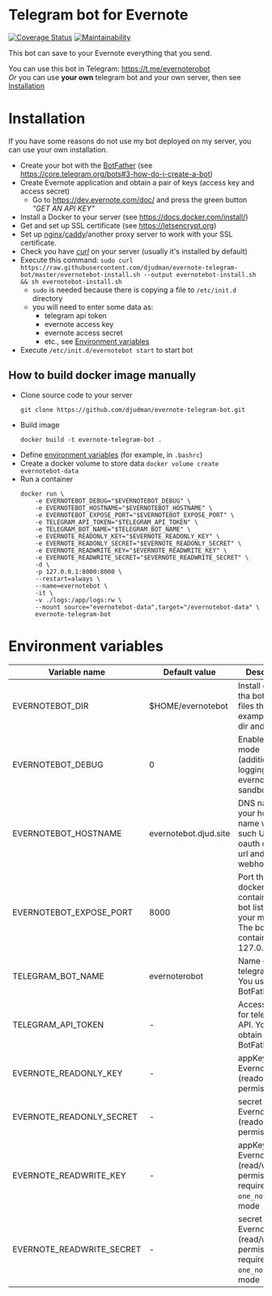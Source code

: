Telegram bot for Evernote
=========================
[![Coverage Status](https://coveralls.io/repos/github/djudman/evernote-telegram-bot/badge.svg?branch=master)](https://coveralls.io/github/djudman/evernote-telegram-bot?branch=master)
[![Maintainability](https://api.codeclimate.com/v1/badges/1d23d48c1a7370b7b12f/maintainability)](https://codeclimate.com/github/djudman/evernote-telegram-bot/maintainability)

This bot can save to your Evernote everything that you send.

You can use this bot in Telegram: https://t.me/evernoterobot  
*Or* you can use **your own** telegram bot and your own server, then see [Installation](#Installation)

# Installation
If you have some reasons do not use my bot deployed on my server, you can use
your own installation.  

* Create your bot with the
[BotFather](https://telegram.me/BotFather)
(see https://core.telegram.org/bots#3-how-do-i-create-a-bot)
* Create Evernote application and obtain a pair of keys (access key and access secret) 
    * Go to https://dev.evernote.com/doc/ and press the green button *"GET AN API KEY"*
* Install a Docker to your server (see https://docs.docker.com/install/)
* Get and set up SSL certificate (see https://letsencrypt.org)
* Set up [nginx](https://nginx.org)/[caddy](https://caddyserver.com)/another proxy server to work with your SSL certificate.
* Check you have *[curl](https://curl.haxx.se/download.html)* on your server (usually it's installed by default)
* Execute this command: `sudo curl https://raw.githubusercontent.com/djudman/evernote-telegram-bot/master/evernotebot-install.sh --output evernotebot-install.sh && sh evernotebot-install.sh`
    * `sudo` is needed because there is copying a file to `/etc/init.d` directory
    * you will need to enter some data as:
        * telegram api token
        * evernote access key
        * evernote access secret
        * etc., see [Environment variables](#Environment-variables)
* Execute `/etc/init.d/evernotebot start` to start bot

## How to build docker image manually

* Clone source code to your server
    ```
    git clone https://github.com/djudman/evernote-telegram-bot.git
    ```
* Build image
    ```
    docker build -t evernote-telegram-bot .
    ```
* Define [environment variables](#Environment-variables) (for example, in `.bashrc`)
* Create a docker volume to store data
    `docker volume create evernotebot-data`
* Run a container
    ```
    docker run \
        -e EVERNOTEBOT_DEBUG="$EVERNOTEBOT_DEBUG" \
        -e EVERNOTEBOT_HOSTNAME="$EVERNOTEBOT_HOSTNAME" \
        -e EVERNOTEBOT_EXPOSE_PORT="$EVERNOTEBOT_EXPOSE_PORT" \
        -e TELEGRAM_API_TOKEN="$TELEGRAM_API_TOKEN" \
        -e TELEGRAM_BOT_NAME="$TELEGRAM_BOT_NAME" \
        -e EVERNOTE_READONLY_KEY="$EVERNOTE_READONLY_KEY" \
        -e EVERNOTE_READONLY_SECRET="$EVERNOTE_READONLY_SECRET" \
        -e EVERNOTE_READWRITE_KEY="$EVERNOTE_READWRITE_KEY" \
        -e EVERNOTE_READWRITE_SECRET="$EVERNOTE_READWRITE_SECRET" \
        -d \
        -p 127.0.0.1:8000:8000 \
        --restart=always \
        --name=evernotebot \
        -it \
        -v ./logs:/app/logs:rw \
        --mount source="evernotebot-data",target="/evernotebot-data" \
        evernote-telegram-bot
    ```

# Environment variables
| Variable name             | Default value         | Description                                                                                                  |
|---------------------------|-----------------------|--------------------------------------------------------------------------------------------------------------|
| EVERNOTEBOT_DIR           | $HOME/evernotebot     | Install dir for tha bot. Some files there. For example, `logs/` dir and `.env` file                          |
| EVERNOTEBOT_DEBUG         | 0                     | Enable debug mode (additional logging, use evernote sandbox)                                                 |
| EVERNOTEBOT_HOSTNAME      | evernotebot.djud.site | DNS name of your host. This name will use in such URLs as oauth callback url and webhook url                 |
| EVERNOTEBOT_EXPOSE_PORT   | 8000                  | Port that the docker container with bot listen on your machine. The bot inside container uses 127.0.0.1:8000 |
| TELEGRAM_BOT_NAME         | evernoterobot         | Name of telegram bot. You used this in BotFather                                                             |
| TELEGRAM_API_TOKEN        | -                     | Access token for telegram API. You can obtain this by BotFather                                              |
| EVERNOTE_READONLY_KEY     | -                     | appKey for your Evernote app (readonly permissions)                                                          |
| EVERNOTE_READONLY_SECRET  | -                     | secret for your Evernote app (readonly permissions)                                                          |
| EVERNOTE_READWRITE_KEY    | -                     | appKey for your Evernote app (read/write permissions), required for `one_note` bot mode                      |
| EVERNOTE_READWRITE_SECRET | -                     | secret for your Evernote app (read/write permissions), required for `one_note` bot mode                      |
